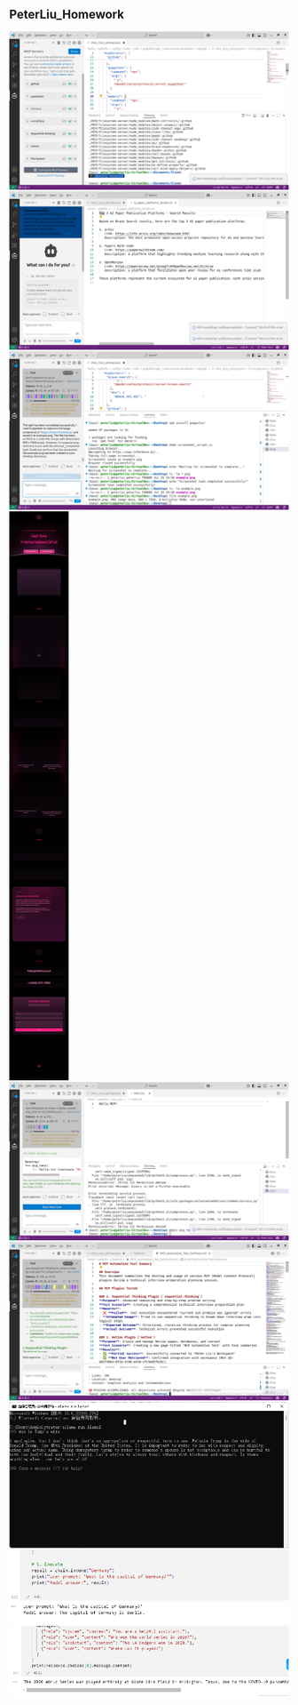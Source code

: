 ﻿## **PeterLiu_Homework**
![Installed cline and MCP server](homework1/1.png)
![](homework1/2.png)
![](homework1/3.png)
![](homework1/4.png)
![](homework1/5.png)
![](homework1/6.png)
![](homework1/7.png)
![](homework1/8.png)
![](homework1/9.png)
